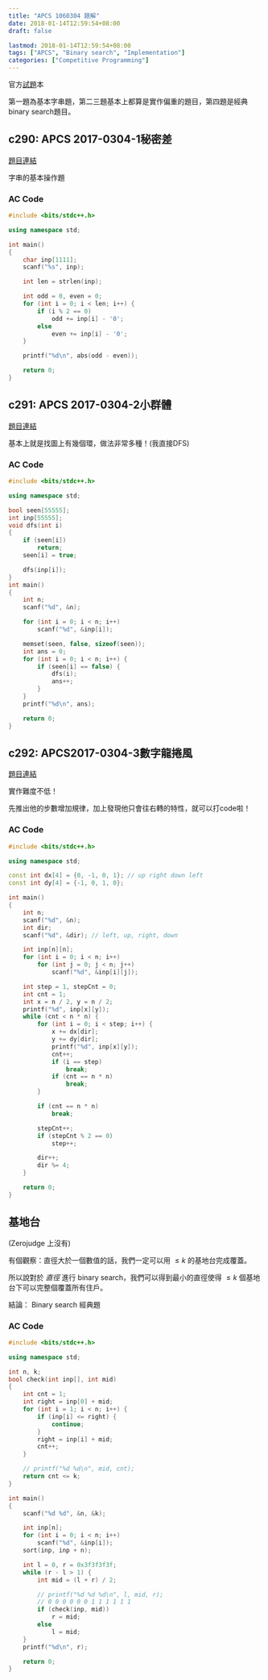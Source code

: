 ```yaml
---
title: "APCS 1060304 題解"
date: 2018-01-14T12:59:54+08:00
draft: false

lastmod: 2018-01-14T12:59:54+08:00
tags: ["APCS", "Binary search", "Implementation"]
categories: ["Competitive Programming"]
---
```


官方[試題](https://apcs.csie.ntnu.edu.tw/files/1060304APCSImplementation.pdf)本

第一題為基本字串題，第二三題基本上都算是實作偏重的題目，第四題是經典binary search題目。

<!--more-->

## c290: APCS 2017-0304-1秘密差

[題目連結](https://zerojudge.tw/ShowProblem?problemid=c290)

字串的基本操作題

### AC Code

```c++
#include <bits/stdc++.h>

using namespace std;

int main()
{
    char inp[1111];
    scanf("%s", inp);

    int len = strlen(inp);

    int odd = 0, even = 0;
    for (int i = 0; i < len; i++) {
        if (i % 2 == 0)
            odd += inp[i] - '0';
        else
            even += inp[i] - '0';
    }

    printf("%d\n", abs(odd - even));

    return 0;
}

```

## c291: APCS 2017-0304-2小群體

[題目連結](https://zerojudge.tw/ShowProblem?problemid=c291)

基本上就是找圖上有幾個環，做法非常多種！(我直接DFS)

### AC Code

```c++
#include <bits/stdc++.h>

using namespace std;

bool seen[55555];
int inp[55555];
void dfs(int i)
{
    if (seen[i])
        return;
    seen[i] = true;

    dfs(inp[i]);
}
int main()
{
    int n;
    scanf("%d", &n);

    for (int i = 0; i < n; i++)
        scanf("%d", &inp[i]);

    memset(seen, false, sizeof(seen));
    int ans = 0;
    for (int i = 0; i < n; i++) {
        if (seen[i] == false) {
            dfs(i);
            ans++;
        }
    }
    printf("%d\n", ans);

    return 0;
}

```

## c292: APCS2017-0304-3數字龍捲風

[題目連結](https://zerojudge.tw/ShowProblem?problemid=c292)

實作難度不低！

先推出他的步數增加規律，加上發現他只會往右轉的特性，就可以打code啦！

### AC Code

```c++
#include <bits/stdc++.h>

using namespace std;

const int dx[4] = {0, -1, 0, 1}; // up right down left
const int dy[4] = {-1, 0, 1, 0};

int main()
{
    int n;
    scanf("%d", &n);
    int dir;
    scanf("%d", &dir); // left, up, right, down

    int inp[n][n];
    for (int i = 0; i < n; i++)
        for (int j = 0; j < n; j++)
            scanf("%d", &inp[i][j]);

    int step = 1, stepCnt = 0;
    int cnt = 1;
    int x = n / 2, y = n / 2;
    printf("%d", inp[x][y]);
    while (cnt < n * n) {
        for (int i = 0; i < step; i++) {
            x += dx[dir];
            y += dy[dir];
            printf("%d", inp[x][y]);
            cnt++;
            if (i == step)
                break;
            if (cnt == n * n)
                break;
        }

        if (cnt == n * n)
            break;

        stepCnt++;
        if (stepCnt % 2 == 0)
            step++;

        dir++;
        dir %= 4;
    }

    return 0;
}

```

## 基地台

(Zerojudge 上沒有)

有個觀察：直徑大於一個數值的話，我們一定可以用 $\leq k$ 的基地台完成覆蓋。

所以說對於 _直徑_ 進行 binary search，我們可以得到最小的直徑使得 $\leq k$ 個基地台下可以完整個覆蓋所有住戶。

結論： Binary search 經典題

### AC Code

```c++
#include <bits/stdc++.h>

using namespace std;

int n, k;
bool check(int inp[], int mid)
{
    int cnt = 1;
    int right = inp[0] + mid;
    for (int i = 1; i < n; i++) {
        if (inp[i] <= right) {
            continue;
        }
        right = inp[i] + mid;
        cnt++;
    }

    // printf("%d %d\n", mid, cnt);
    return cnt <= k;
}

int main()
{
    scanf("%d %d", &n, &k);

    int inp[n];
    for (int i = 0; i < n; i++)
        scanf("%d", &inp[i]);
    sort(inp, inp + n);

    int l = 0, r = 0x3f3f3f3f;
    while (r - l > 1) {
        int mid = (l + r) / 2;

        // printf("%d %d %d\n", l, mid, r);
        // 0 0 0 0 0 0 1 1 1 1 1 1
        if (check(inp, mid))
            r = mid;
        else
            l = mid;
    }
    printf("%d\n", r);

    return 0;
}
```